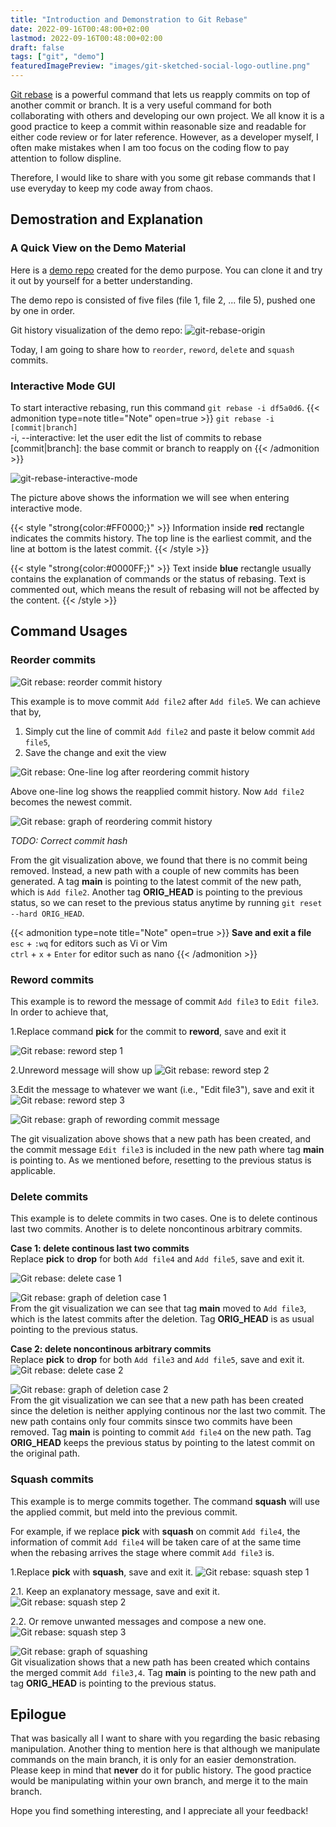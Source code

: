 ```yaml
---
title: "Introduction and Demonstration to Git Rebase"
date: 2022-09-16T00:48:00+02:00
lastmod: 2022-09-16T00:48:00+02:00
draft: false
tags: ["git", "demo"]
featuredImagePreview: "images/git-sketched-social-logo-outline.png"
---
```


[Git rebase](https://git-scm.com/docs/git-rebase) is a powerful command that lets us reapply commits on top of another commit or branch. It is a very useful command for both collaborating with others and developing our own project. We all know it is a good practice to keep a commit within reasonable size and readable for either code review or for later reference. However, as a developer myself, I often make mistakes when I am too focus on the coding flow to pay attention to follow displine.

Therefore, I would like to share with you some git rebase commands that I use everyday to keep my code away from chaos.

## Demostration and Explanation
### A Quick View on the Demo Material
Here is a [demo repo](https://github.com/adelinewei/git-rebase-demo) created for the demo purpose. You can clone it and try it out by yourself for a better understanding.

The demo repo is consisted of five files (file 1, file 2, ... file 5), pushed one by one in order.

Git history visualization of the demo repo:
![git-rebase-origin](images/git-rebase-00.png)

Today, I am going to share how to `reorder`, `reword`, `delete` and `squash` commits.

### Interactive Mode GUI
To start interactive rebasing, run this command `git rebase -i df5a0d6`.
{{< admonition type=note title="Note" open=true >}}
`git rebase -i [commit|branch]` \
-i, --interactive: let the user edit the list of commits to rebase \
[commit|branch]: the base commit or branch to reapply on
{{< /admonition >}}


![git-rebase-interactive-mode](images/git-rebase-00-process-01.png)

The picture above shows the information we will see when entering interactive mode.

{{< style "strong{color:#FF0000;}" >}} Information inside **red** rectangle indicates the commits history. The top line is the earliest commit, and the line at bottom is the latest commit. {{< /style >}}

{{< style "strong{color:#0000FF;}" >}} Text inside **blue** rectangle usually contains the explanation of commands or the status of rebasing. Text is commented out, which means the result of rebasing will not be affected by the content. {{< /style >}} 

## Command Usages
### Reorder commits
![Git rebase: reorder commit history](images/git-rebase-01-process-01.png)

This example is to move commit `Add file2` after `Add file5`. We can achieve that by,
1. Simply cut the line of commit `Add file2` and paste it below commit `Add file5`,
2. Save the change and exit the view

![Git rebase: One-line log after reordering commit history](images/git-rebase-s-log-01.png)

Above one-line log shows the reapplied commit history. Now `Add file2` becomes the newest commit.

![Git rebase: graph of reordering commit history](images/git-rebase-01.png)

*TODO: Correct commit hash*

From the git visualization above, we found that there is no commit being removed. Instead, a new path with a couple of new commits has been generated. A tag **main** is pointing to the latest commit of the new path, which is `Add file2`. Another tag **ORIG_HEAD** is pointing to the previous status, so we can reset to the previous status anytime by running `git reset --hard ORIG_HEAD`.

{{< admonition type=note title="Note" open=true >}}
**Save and exit a file** \
`esc` + `:wq` for editors such as Vi or Vim \
`ctrl` + `x` + `Enter` for editor such as nano
{{< /admonition >}}
### Reword commits
This example is to reword the message of commit `Add file3` to `Edit file3`. In order to achieve that,

1.Replace command **pick** for the commit to **reword**, save and exit it

![Git rebase: reword step 1](images/git-rebase-02-process-01.png)

2.Unreword message will show up
![Git rebase: reword step 2](images/git-rebase-02-process-02.png)

3.Edit the message to whatever we want (i.e., "Edit file3"), save and exit it
![Git rebase: reword step 3](images/git-rebase-02-process-03.png)

![Git rebase: graph of rewording commit message](images/git-rebase-02.png)

The git visualization above shows that a new path has been created, and the commit message `Edit file3` is included in the new path where tag **main** is pointing to. As we mentioned before, resetting to the previous status is applicable.

### Delete commits
This example is to delete commits in two cases. One is to delete continous last two commits. Another is to delete noncontinous arbitrary commits.

**Case 1: delete continous last two commits** \
Replace **pick** to **drop** for both `Add file4` and `Add file5`, save and exit it.

![Git rebase: delete case 1](images/git-rebase-03-process-01.png)

![Git rebase: graph of deletion case 1](images/git-rebase-03.png) \
From the git visualization we can see that tag **main** moved to `Add file3`, which is the latest commits after the deletion. Tag **ORIG_HEAD** is as usual pointing to the previous status.

**Case 2: delete noncontinous arbitrary commits** \
Replace **pick** to **drop** for both `Add file3` and `Add file5`, save and exit it.
![Git rebase: delete case 2](images/git-rebase-04-process-01.png)

![Git rebase: graph of deletion case 2](images/git-rebase-04.png) \
From the git visualization we can see that a new path has been created since the deletion is neither applying continous nor the last two commit. The new path contains only four commits sinsce two commits have been removed. Tag **main** is pointing to commit `Add file4` on the new path. Tag **ORIG_HEAD** keeps the previous status by pointing to the latest commit on the original path.

### Squash commits
This example is to merge commits together. The command **squash** will use the applied commit, but meld into the previous commit.

For example, if we replace **pick** with **squash** on commit `Add file4`, the information of commit `Add file4` will be taken care of at the same time when the rebasing arrives the stage where commit `Add file3` is.

1.Replace **pick** with **squash**, save and exit it.
![Git rebase: squash step 1](images/git-rebase-05-process-01.png)

2.1. Keep an explanatory message, save and exit it.
![Git rebase: squash step 2](images/git-rebase-05-process-02.png)

2.2. Or remove unwanted messages and compose a new one.
![Git rebase: squash step 3](images/git-rebase-05-process-03.png)

![Git rebase: graph of squashing](images/git-rebase-05.png) \
Git visualization shows that a new path has been created which contains the merged commit `Add file3,4`. Tag **main** is pointing to the new path and tag **ORIG_HEAD** is pointing to the previous status.

## Epilogue
That was basically all I want to share with you regarding the basic rebasing manipulation. Another thing to mention here is that although we manipulate commands on the main branch, it is only for an easier demonstration. Please keep in mind that **never** do it for public history. The good practice would be manipulating within your own branch, and merge it to the main branch.

Hope you find something interesting, and I appreciate all your feedback!